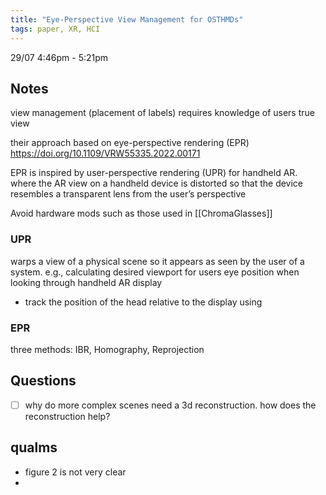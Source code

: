 ```yaml
---
title: "Eye-Perspective View Management for OSTHMDs"
tags: paper, XR, HCI
---
```

29/07 4:46pm - 5:21pm

## Notes
view management (placement of labels) requires knowledge of users true view

their approach based on eye-perspective rendering (EPR) https://doi.org/10.1109/VRW55335.2022.00171

EPR is inspired by user-perspective rendering (UPR) for handheld AR. where the AR view on a handheld device is distorted so that the device resembles a transparent lens from the user’s perspective

Avoid hardware mods such as those used in [[ChromaGlasses]]

### UPR
warps a view of a physical scene so it appears as seen by the user of a system. e.g., calculating desired viewport for users eye position when looking through handheld AR display
- track the position of the head relative to the display using

### EPR
three methods: IBR, Homography, Reprojection


## Questions
- [ ] why do more complex scenes need a 3d reconstruction. how does the reconstruction help?

## qualms
- figure 2 is not very clear
- 